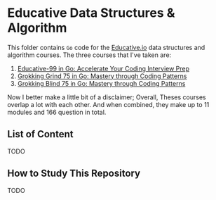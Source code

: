 # Educative Data Structures & Algorithm

This folder contains `Go` code for the [Educative.io](https://educative.io) data structures and algorithm courses. The three courses that I've taken are:

1. [Educative-99 in Go: Accelerate Your Coding Interview Prep](https://www.educative.io/path/educative-99-in-go-accelerate-your-coding-interview-prep)
2. [Grokking Grind 75 in Go: Mastery through Coding Patterns](https://www.educative.io/path/grokking-grind-75-in-go-mastery-through-coding-patterns)
3. [Grokking Blind 75 in Go: Mastery through Coding Patterns](https://www.educative.io/path/grokking-blind-75-in-go-mastery-through-coding-patterns)

Now I better make a little bit of a disclaimer; Overall, Theses courses overlap a lot with each other. And when combined, they make up to 11 modules and 166 question in total.

## List of Content

TODO

## How to Study This Repository

TODO
